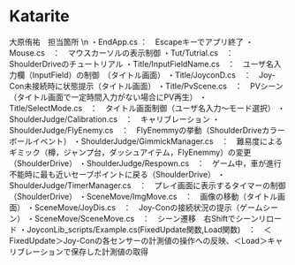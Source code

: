 # Katarite
大原侑祐　担当箇所 \n
・EndApp.cs ：　Escapeキーでアプリ終了
・Mouse.cs　：　マウスカーソルの表示制御
・Tut/Tutrial.cs　：　ShoulderDriveのチュートリアル
・Title/InputFieldName.cs　：　ユーザ名入力欄（InputField）の制御　（タイトル画面）
・Title/JoyconD.cs　：　Joy-Con未接続時に状態提示（タイトル画面）
・Title/PvScene.cs　：　PVシーン（タイトル画面で一定時間入力がない場合にPV再生）
・Title/SelectMode.cs　：　タイトル画面制御（ユーザ名入力～モード選択）
・ShoulderJudge/Calibration.cs　：　キャリブレーション
・ShoulderJudge/FlyEnemy.cs　：　FlyEnemmyの挙動（ShoulderDriveカラーボールイベント）
・ShoulderJudge/GimmickManager.cs　：　難易度によるギミック（樽，ジャンプ台，ダッシュアイテム，FlyEnemmy）の変更（ShoulderDrive）
・ShoulderJudge/Respown.cs　：　ゲーム中，車が進行不能時に最も近いセーブポイントに戻る（ShoulderDrive）
・ShoulderJudge/TimerManager.cs　：　プレイ画面に表示するタイマーの制御（ShoulderDrive）
・SceneMove/ImgMove.cs　：　画像の移動（タイトル画面）
・SceneMove/JoyDis.cs　：　Joy-Conの接続状況の提示（ゲームシーン）
・SceneMove/SceneMove.cs　：　シーン遷移　右Shiftでシーンリロード
・JoyconLib_scripts/Example.cs(FixedUpdate関数,Load関数)　：　＜FixedUpdate＞Joy-Conの各センサーの計測値の操作への反映、＜Load＞キャリブレーションで保存した計測値の取得

